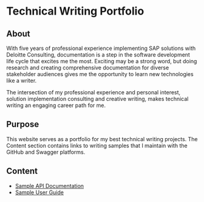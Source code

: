 # Technical Writing Portfolio

## About
With five years of professional experience implementing SAP solutions with Deloitte Consulting, documentation is a step in the software
development life cycle that excites me the most. Exciting may be a strong word, but doing research and creating comprehensive documentation for 
diverse stakeholder audiences gives me the opportunity to learn new technologies like a writer. 

The intersection of my professional experience and personal interest, solution implementation consulting and creative writing, makes technical 
writing an engaging career path for me.

## Purpose
This website serves as a portfolio for my best technical writing projects. The Content section contains links to writing samples that I maintain 
with the GitHub and Swagger platforms.

## Content
- [Sample API Documentation](https://app.swaggerhub.com/apis/techwritingportfolio/SAP-REST-API/1.0.0)
- [Sample User Guide](https://github.com/lmspann/lmspann.github.io/blob/main/User%20Guide%20Sample/UserGuide.txt/)
